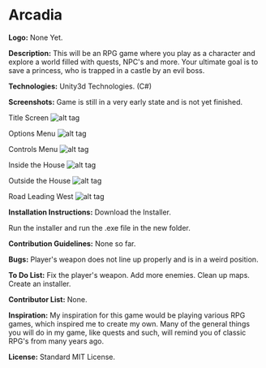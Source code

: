 # Arcadia

<b>Logo:</b>
None Yet.

<b>Description:</b>
This will be an RPG game where you play as a character and explore a world filled with quests, NPC's and more. Your ultimate goal is to save a princess, who is trapped in a castle by an evil boss.

<b>Technologies:</b>
Unity3d Technologies. (C#)

<b>Screenshots:</b>
Game is still in a very early state and is not yet finished.

Title Screen
![alt tag](http://i.imgur.com/uk6sdhZ.png)

Options Menu
![alt tag](http://i.imgur.com/XBnsRSM.png)

Controls Menu
![alt tag](http://i.imgur.com/EYM7QKT.png)

Inside the House
![alt tag](http://i.imgur.com/VWtgSQD.png)

Outside the House
![alt tag](http://i.imgur.com/yqB8S9b.png)

Road Leading West
![alt tag](http://i.imgur.com/DHzXqYM.png)

<b>Installation Instructions:</b>
Download the Installer.

Run the installer and run the .exe file in the new folder.


<b>Contribution Guidelines:</b>
None so far.

<b>Bugs:</b>
Player's weapon does not line up properly and is in a weird position.

<b>To Do List:</b>
Fix the player's weapon.
Add more enemies.
Clean up maps.
Create an installer.

<b>Contributor List:</b>
None.

<b>Inspiration:</b>
My inspiration for this game would be playing various RPG games, which inspired me to create my own. Many of the general things you will do in my game, like quests and such, will remind you of classic RPG's from many years ago.

<b>License:</b>
Standard MIT License.

